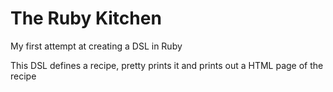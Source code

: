 # The Ruby Kitchen

My first attempt at creating a DSL in Ruby

This DSL defines a recipe, pretty prints it and prints out a HTML page of the recipe

